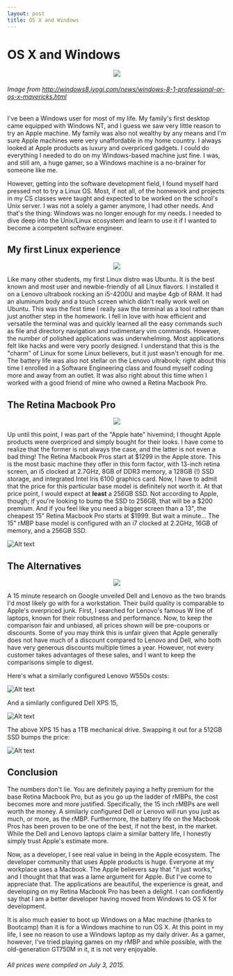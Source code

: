 ```yaml
---
layout: post
title: OS X and Windows
---
```


# OS X and Windows

<div style="text-align: center">
<img src="../images/win_vs_osx.jpg">
</div>

###### Image from http://windows8.iyogi.com/news/windows-8-1-professional-or-os-x-mavericks.html


I've been a Windows user for most of my life. My family's first desktop came equipped with Windows NT, and I guess we saw very little reason to try an Apple machine. My family was also not wealthy by any means and I'm sure Apple machines were very unaffordable in my home country. I always looked at Apple products as luxury and overpriced gadgets. I could do everything I needed to do on my Windows-based machine just fine. I was, and still am, a huge gamer, so a Windows machine is a no-brainer for someone like me. 

However, getting into the software development field, I found myself hard pressed not to try a Linux OS. Most, if not all, of the homework and projects in my CS classes were taught and expected to be worked on the school's Unix server. I was not a solely a gamer anymore, I had other needs. And that's the thing: Windows was no longer enough for my needs. I needed to dive deep into the Unix/Linux ecosystem and learn to use it if I wanted to become a competent software engineer.

## My first Linux experience

<div style="text-align: center">
<img src="../images/ubuntu.png">
</div>

Like many other students, my first Linux distro was Ubuntu. It is the best known and most user and newbie-friendly of all Linux flavors. I installed it on a Lenovo ultrabook rocking an i5-4200U and maybe 4gb of RAM. It had an aluminum body and a touch screen which didn't really work well on Ubuntu. This was the first time I really saw the terminal as a tool rather than just another step in the homework. I fell in love with how efficient and versatile the terminal was and quickly learned all the easy commands such as file and directory navigation and rudimentary vim commands. However, the number of polished applications was underwhelming. Most applications felt like hacks and were very poorly designed. I understand that this is the "charm" of Linux for some Linux believers, but it just wasn't enough for me. The battery life was also not stellar on the Lenovo ultrabook; right about this time I enrolled in a Software Engineering class and found myself coding more and away from an outlet. It was also right about this time when I worked with a good friend of mine who owned a Retina Macbook Pro.

## The Retina Macbook Pro

<div style="text-align: center">
<img src="../images/apple.jpg">
</div>

Up until this point, I was part of the "Apple hate" hivemind; I thought Apple products were overpriced and simply bought for their looks. I have come to realize that the former is not always the case, and the latter is not even a bad thing! The Retina Macbook Pros start at $1299 in the Apple store. This is the most basic machine they offer in this form factor, with 13-inch retina screen, an i5 clocked at 2.7GHz, 8GB of DDR3 memory, a 128GB (!) SSD storage, and integrated Intel Iris 6100 graphics card. Now, I have to admit that the price for this particular base model is definitely not worth it. At that price point, I would expect at **least** a 256GB SSD. Not according to Apple, though; if you're looking to bump the SSD to 256GB, that will be a $200 premium. And if you feel like you need a bigger screen than a 13", the cheapest 15" Retina Macbook Pro starts at $1999. But wait a minute... The 15" rMBP base model is configured with an i7 clocked at 2.2GHz, 16GB of memory, and a 256GB SSD. 


![Alt text](../images/rmbps.png)


## The Alternatives

<div style="text-align: center">
<img src="../images/windows.png">
</div>

A 15 minute research on Google unveiled Dell and Lenovo as the two brands I'd most likely go with for a workstation. Their build quality is comparable to Apple's overpriced junk. First, I searched for Lenovo's famous W line of laptops, known for their robustness and performance. Now, to keep the comparison fair and unbiased, all prices shown will be pre-coupons or discounts. Some of you may think this is unfair given that Apple generally does not have much of a discount compared to Lenovo and Dell, who both have very generous discounts multiple times a year. However, not every customer takes advantages of these sales, and I want to keep the comparisons simple to digest. 

Here's what a similarly configured Lenovo W550s costs:

![Alt text](../images/lenovow550s.png)

And a similarly configured Dell XPS 15,

![Alt text](../images/xps15_lo.png)

The above XPS 15 has a 1TB mechanical drive. Swapping it out for a 512GB SSD bumps the price:

![Alt text](../images/xps15_hi.png)

## Conclusion

The numbers don't lie. You are definitely paying a hefty premium for the base Retina Macbook Pro, but as you go up the ladder of rMBPs, the cost becomes more and more justified. Specifically, the 15 inch rMBPs are well worth the money. A similarly configured Dell or Lenovo will run you just as much, or more, as the rMBP. Furthermore, the battery life on the Macbook Pros has been proven to be one of the best, if not the best, in the market. While the Dell and Lenovo laptops claim a similar battery life, I honestly simply trust Apple's estimate more. 

Now, as a developer, I see real value in being in the Apple ecosystem. The developer community that uses Apple products is huge. Everyone at my workplace uses a Macbook. The Apple believers say that "it just works," and I thought that that was a lame argument for Apple. But I've come to appreciate that. The applications are beautiful, the experience is great, and developing on my Retina Macbook Pro has been a delight. I can confidently say that I am a better developer having moved from Windows to OS X for development.

It is also much easier to boot up Windows on a Mac machine (thanks to Bootcamp) than it is for a Windows machine to run OS X. At this point in my life, I see no reason to use a Windows laptop as my daily driver. As a gamer, however, I've tried playing games on my rMBP and while possible, with the old-generation GT750M in it, it is not very enjoyable. 


###### All prices were compiled on July 3, 2015.

